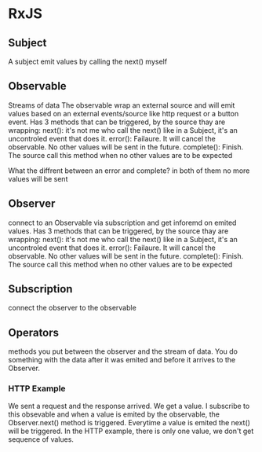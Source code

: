 # RxJS

## Subject
A subject emit values by calling the next() myself

## Observable
Streams of data
The observable wrap an external source and will emit values based on an external events/source like http request or a button event.
Has 3 methods that can be triggered, by the source thay are wrapping:
next(): it's not me who call the next() like in a Subject, it's an uncontroled event that does it.
error(): Failaure. It will cancel the observable. No other values will be sent in the future. 
complete(): Finish. The source call this method when no other values are to be expected

What the diffrent between an error and complete? in both of them no more values will be sent


## Observer
connect to an Observable via subscription and get inforemd on emited values.
Has 3 methods that can be triggered, by the source thay are wrapping:
next(): it's not me who call the next() like in a Subject, it's an uncontroled event that does it.
error(): Failaure. It will cancel the observable. No other values will be sent in the future. 
complete(): Finish. The source call this method when no other values are to be expected

## Subscription
connect the observer to the observable


## Operators
methods you put between the observer and the stream of data. You do something with the data after it was emited and before it arrives to the Observer.


### HTTP Example
We sent a request and the response arrived. We get a value. I subscribe to this obsevable and when a value is emited by the observable, the Observer.next() method is triggered. Everytime a value is emited the next() will be triggered. In the HTTP example, there is only one value, we don't get sequence of values. 


